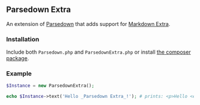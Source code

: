 ## Parsedown Extra

An extension of [Parsedown](http://parsedown.org) that adds support for [Markdown Extra](http://en.wikipedia.org/wiki/Markdown_Extra).

### Installation

Include both `Parsedown.php` and `ParsedownExtra.php` or install [the composer package](https://packagist.org/packages/erusev/parsedown-extra).

### Example

``` php
$Instance = new ParsedownExtra();

echo $Instance->text('Hello _Parsedown Extra_!'); # prints: <p>Hello <em>Parsedown Extra</em>!</p>
```
